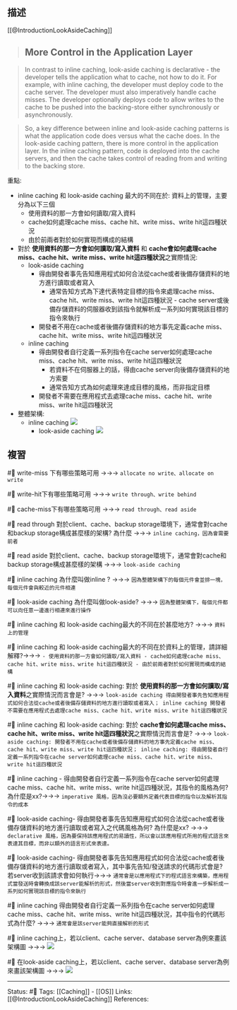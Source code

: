 
## 描述
[[@IntroductionLookAsideCaching]]
> ## More Control in the Application Layer

> In contrast to inline caching, look-aside caching is declarative - the developer tells the application what to cache, not how to do it. For example, with inline caching, the developer must deploy code to the cache server. The developer must also imperatively handle cache misses. The developer optionally deploys code to allow writes to the cache to be pushed into the backing-store either synchronously or asynchronously.

> So, a key difference between inline and look-aside caching patterns is what the application code does versus what the cache does. In the look-aside caching pattern, there is more control in the application layer. In the inline caching pattern, code is deployed into the cache servers, and then the cache takes control of reading from and writing to the backing store.

重點:
- inline caching 和 look-aside caching 最大的不同在於: 資料上的管理，主要分為以下三個
	- 使用資料的那一方會如何讀取/寫入資料
	- cache如何處理cache miss、cache hit、write miss、write hit這四種狀況
	- 由於前兩者對於如何實現而構成的結構
- 對於 **使用資料的那一方會如何讀取/寫入資料** 和  **cache會如何處理cache miss、cache hit、write miss、write hit這四種狀況**之實際情況: 
	- look-aside caching
		- 得由開發者事先告知應用程式如何合法從cache或者後備存儲資料的地方進行讀取或者寫入
			- 通常告知方式為下達代表特定目標的指令來處理cache miss、cache hit、write miss、write hit這四種狀況 - cache server或後備存儲資料的伺服器收到該指令就解析成一系列如何實現該目標的指令來執行
		- 開發者不用在cache或者後備存儲資料的地方事先定義cache miss、cache hit、write miss、write hit這四種狀況
	- inline caching
		- 得由開發者自行定義一系列指令在cache server如何處理cache miss、cache hit、write miss、write hit這四種狀況
			- 若資料不在伺服器上的話，得由cache server向後備存儲資料的地方索要
			- 通常告知方式為如何處理來達成目標的風格，而非指定目標
		- 開發者不需要在應用程式去處理cache miss、cache hit、write miss、write hit這四種狀況
- 整體架構:
	- inline caching
![](https://content.cdntwrk.com/files/aHViPTYzOTc1JmNtZD1pdGVtZWRpdG9yaW1hZ2UmZmlsZW5hbWU9aXRlbWVkaXRvcmltYWdlXzU4OWUzYTI0MTA5MTUucG5nJnZlcnNpb249MDAwMCZzaWc9ZjAzYzE4NGI2MzkwNjRiYThiNTQ0YjZhMzc2NzBiOTE%253D)
		- look-aside caching
![](https://content.cdntwrk.com/files/aHViPTYzOTc1JmNtZD1pdGVtZWRpdG9yaW1hZ2UmZmlsZW5hbWU9aXRlbWVkaXRvcmltYWdlXzU4OWUzYTBmZjJkMGQucG5nJnZlcnNpb249MDAwMCZzaWc9NGRlMTVhODA3NmFlYTdhNDMxOGU1MmQ0OTc2ZWY2ZDI%253D)
## 複習


#🧠 write-miss 下有哪些策略可用 ->->-> `allocate no write、allocate on write`
<!--SR:!2023-08-31,8,230-->

#🧠 write-hit下有哪些策略可用 ->->-> `write through、write behind`
<!--SR:!2023-08-31,8,230-->

#🧠 cache-miss下有哪些策略可用 ->->-> `read through、read aside`
<!--SR:!2023-09-05,13,250-->

#🧠 read through 對於client、cache、backup storage環境下，通常會對cache和backup storage構成甚麼樣的架構? 為什麼 ->->-> `inline caching，因為會需要前者`
<!--SR:!2023-08-20,3,250-->

#🧠 read aside 對於client、cache、backup storage環境下，通常會對cache和backup storage構成甚麼樣的架構 ->->-> `look-aside caching`
<!--SR:!2023-09-02,10,250-->

#🧠 inline caching 為什麼叫做inline ? ->->-> `因為整體架構下的每個元件會並排一塊，每個元件會與較近的元件相連`
<!--SR:!2023-09-05,13,250-->

#🧠 look-aside caching 為什麼叫做look-aside?  ->->-> `因為整體架構下，每個元件都可以向任意一邊進行相連來進行操作`
<!--SR:!2023-09-02,10,250-->

#🧠 inline caching 和 look-aside caching最大的不同在於甚麼地方? ->->-> `資料上的管理`
<!--SR:!2023-09-03,11,250-->

#🧠 inline caching 和 look-aside caching最大的不同在於資料上的管理，請詳細解釋?->->-> `- 使用資料的那一方會如何讀取/寫入資料 - cache如何處理cache miss、cache hit、write miss、write hit這四種狀況 - 由於前兩者對於如何實現而構成的結構`
<!--SR:!2023-08-20,3,250-->

#🧠  inline caching 和 look-aside caching:  對於 **使用資料的那一方會如何讀取/寫入資料**之實際情況而言會是? ->->-> `look-aside caching 得由開發者事先告知應用程式如何合法從cache或者後備存儲資料的地方進行讀取或者寫入； inline caching 開發者不需要在應用程式去處理cache miss、cache hit、write miss、write hit這四種狀況`
<!--SR:!2023-08-20,3,250-->

#🧠  inline caching 和 look-aside caching:  對於 **cache會如何處理cache miss、cache hit、write miss、write hit這四種狀況**之實際情況而言會是? ->->-> `look-aside caching: 開發者不用在cache或者後備存儲資料的地方事先定義cache miss、cache hit、write miss、write hit這四種狀況； inline caching: 得由開發者自行定義一系列指令在cache server如何處理cache miss、cache hit、write miss、write hit這四種狀況`
<!--SR:!2023-09-04,12,250-->

#🧠 inline caching - 得由開發者自行定義一系列指令在cache server如何處理cache miss、cache hit、write miss、write hit這四種狀況，其指令的風格為何? 為什麼是xx?->->-> `imperative 風格，因為沒必要額外定義代表目標的指令以及解析其指令的成本`
<!--SR:!2023-09-01,9,250-->

#🧠  look-aside caching- 得由開發者事先告知應用程式如何合法從cache或者後備存儲資料的地方進行讀取或者寫入之代碼風格為何? 為什麼是xx? ->->-> `declarative 風格，因為要保持該應用程式的易讀性，所以會以該應用程式所用的程式語言來表達其目標，而非以額外的語言形式來表達。`



#🧠  look-aside caching- 得由開發者事先告知應用程式如何合法從cache或者後備存儲資料的地方進行讀取或者寫入，其中事先告知/發送請求的代碼形式會是? 若server收到該請求會如何執行->->-> `通常會是以應用程式下的程式語言來構築，應用程式當發送時會轉換成該server能解析的形式，然後當server收到對應指令時會進一步解析成一系列如何實現該目標的指令來執行`
<!--SR:!2023-09-03,11,250-->

#🧠 inline caching 得由開發者自行定義一系列指令在cache server如何處理cache miss、cache hit、write miss、write hit這四種狀況，其中指令的代碼形式為什麼? ->->-> `通常會是該server能夠直接解析的形式`
<!--SR:!2023-09-04,12,250-->


#🧠 inline caching上，若以client、cache server、database server為例來畫該架構圖 ->->-> ![](https://content.cdntwrk.com/files/aHViPTYzOTc1JmNtZD1pdGVtZWRpdG9yaW1hZ2UmZmlsZW5hbWU9aXRlbWVkaXRvcmltYWdlXzU4OWUzYTI0MTA5MTUucG5nJnZlcnNpb249MDAwMCZzaWc9ZjAzYzE4NGI2MzkwNjRiYThiNTQ0YjZhMzc2NzBiOTE%253D)
<!--SR:!2023-08-20,3,250-->

#🧠 在look-aside caching上，若以client、cache server、database server為例來畫該架構圖  ->->-> ![](https://content.cdntwrk.com/files/aHViPTYzOTc1JmNtZD1pdGVtZWRpdG9yaW1hZ2UmZmlsZW5hbWU9aXRlbWVkaXRvcmltYWdlXzU4OWUzYTBmZjJkMGQucG5nJnZlcnNpb249MDAwMCZzaWc9NGRlMTVhODA3NmFlYTdhNDMxOGU1MmQ0OTc2ZWY2ZDI%253D)
<!--SR:!2023-09-03,11,250-->






---
Status: #🌱 
Tags:
[[Caching]] - [[OS]]
Links:
[[@IntroductionLookAsideCaching]]
References: